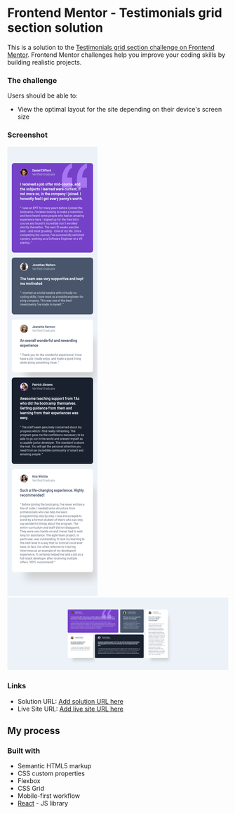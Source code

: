 # Frontend Mentor - Testimonials grid section solution

This is a solution to the [Testimonials grid section challenge on Frontend Mentor](https://www.frontendmentor.io/challenges/testimonials-grid-section-Nnw6J7Un7). Frontend Mentor challenges help you improve your coding skills by building realistic projects. 

### The challenge

Users should be able to:

- View the optimal layout for the site depending on their device's screen size

### Screenshot

![](/screenshots/mobile.png)
![](/screenshots/desktop.png)


### Links

- Solution URL: [Add solution URL here](https://github.com/lingal/testimonials-section-react.js.git)
- Live Site URL: [Add live site URL here](https://nostalgic-albattani-c36e5c.netlify.app/)

## My process

### Built with

- Semantic HTML5 markup
- CSS custom properties
- Flexbox
- CSS Grid
- Mobile-first workflow
- [React](https://reactjs.org/) - JS library

